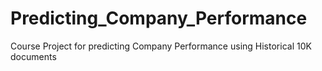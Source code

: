 # Predicting_Company_Performance
Course Project for predicting Company Performance using Historical 10K documents

